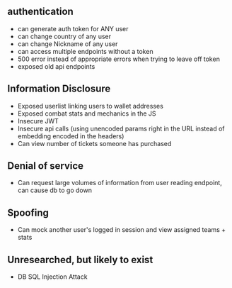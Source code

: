 ## authentication 
- can generate auth token for ANY user
- can change country of any user
- can change Nickname of any user
- can access multiple endpoints without a token
- 500 error instead of appropriate errors when trying to leave off token
- exposed old api endpoints

## Information Disclosure
- Exposed userlist linking users to wallet addresses
- Exposed combat stats and mechanics in the JS
- Insecure JWT
- Insecure api calls (using unencoded params right in the URL instead of embedding encoded in the headers)
- Can view number of tickets someone has purchased

## Denial of service
- Can request large volumes of information from user reading endpoint, can cause db to go down

## Spoofing
- Can mock another user's logged in session and view assigned teams + stats

## Unresearched, but likely to exist

- DB SQL Injection Attack